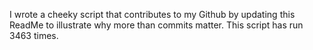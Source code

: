 I wrote a cheeky script that contributes to my Github by updating this ReadMe to illustrate why more than commits matter. This script has run 3463 times.